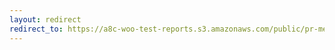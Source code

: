 ```yaml
---
layout: redirect
redirect_to: https://a8c-woo-test-reports.s3.amazonaws.com/public/pr-merge/41504/e2e/index.html
---
```


